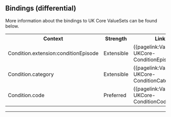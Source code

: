 ## Bindings (differential)

More information about the bindings to UK Core ValueSets can be found below.

<table class="assets">
<tr>
<th width="30%">Context</th>
<th width="20%">Strength</th>
<th width="50%">Link</th>
</tr>
<tr>
<td>Condition.extension:conditionEpisode</td>
<td>Extensible</td>
<td>{{pagelink:ValueSet-UKCore-ConditionEpisodicity}}</td>
</tr>
<tr>
<td>Condition.category</td>
<td>Extensible</td>
<td>{{pagelink:ValueSet-UKCore-ConditionCategory}}</td>
</tr>
<tr>
<td>Condition.code</td>
<td>Preferred</td>
<td>{{pagelink:ValueSet-UKCore-ConditionCode}}</td>
</tr>
</table>

---

